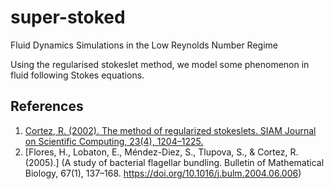 # super-stoked
Fluid Dynamics Simulations in the Low Reynolds Number Regime

Using the regularised stokeslet method, we model some phenomenon in fluid following Stokes equations.

## References
1. [Cortez, R. (2002). The method of regularized stokeslets. SIAM Journal on Scientific Computing, 23(4), 1204–1225.](https://doi.org/10.1137/S106482750038146X)
2. [Flores, H., Lobaton, E., Méndez-Diez, S., Tlupova, S., & Cortez, R. (2005).] (A study of bacterial flagellar bundling. Bulletin of Mathematical Biology, 67(1), 137–168. https://doi.org/10.1016/j.bulm.2004.06.006)
